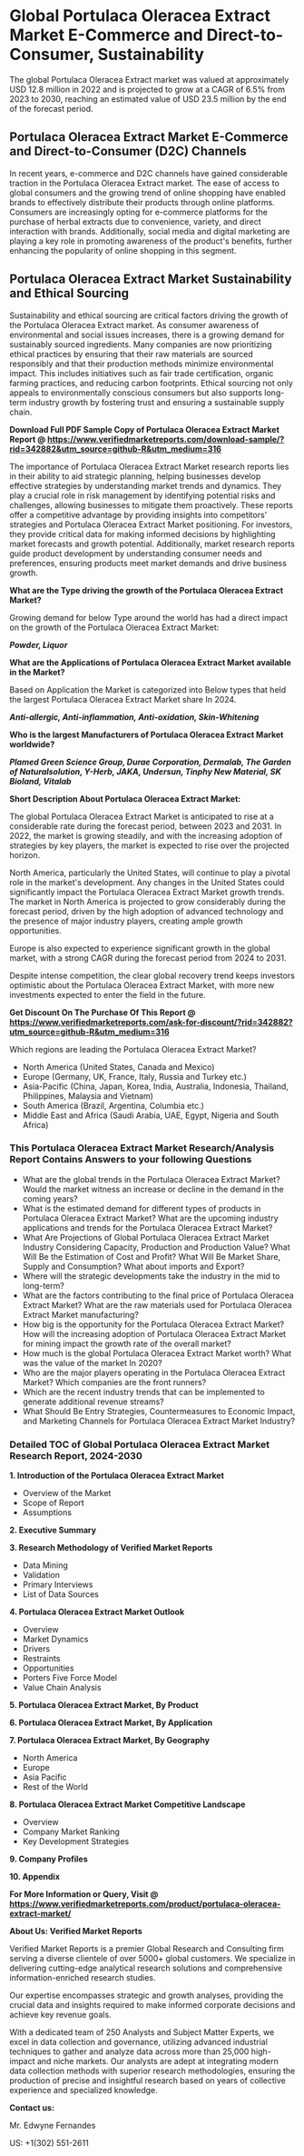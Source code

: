 <h1>Global Portulaca Oleracea Extract Market E-Commerce and Direct-to-Consumer, Sustainability</h1><p class=""><p>The global Portulaca Oleracea Extract market was valued at approximately USD 12.8 million in 2022 and is projected to grow at a CAGR of 6.5% from 2023 to 2030, reaching an estimated value of USD 23.5 million by the end of the forecast period.</p><h2>Portulaca Oleracea Extract Market E-Commerce and Direct-to-Consumer (D2C) Channels</h2><p>In recent years, e-commerce and D2C channels have gained considerable traction in the Portulaca Oleracea Extract market. The ease of access to global consumers and the growing trend of online shopping have enabled brands to effectively distribute their products through online platforms. Consumers are increasingly opting for e-commerce platforms for the purchase of herbal extracts due to convenience, variety, and direct interaction with brands. Additionally, social media and digital marketing are playing a key role in promoting awareness of the product's benefits, further enhancing the popularity of online shopping in this segment.</p><h2>Portulaca Oleracea Extract Market Sustainability and Ethical Sourcing</h2><p>Sustainability and ethical sourcing are critical factors driving the growth of the Portulaca Oleracea Extract market. As consumer awareness of environmental and social issues increases, there is a growing demand for sustainably sourced ingredients. Many companies are now prioritizing ethical practices by ensuring that their raw materials are sourced responsibly and that their production methods minimize environmental impact. This includes initiatives such as fair trade certification, organic farming practices, and reducing carbon footprints. Ethical sourcing not only appeals to environmentally conscious consumers but also supports long-term industry growth by fostering trust and ensuring a sustainable supply chain.</p></p><p class=""><strong>Download Full PDF Sample Copy of Portulaca Oleracea Extract Market Report @ <a href="https://www.verifiedmarketreports.com/download-sample/?rid=342882&utm_source=github-R&utm_medium=316" target="_blank">https://www.verifiedmarketreports.com/download-sample/?rid=342882&utm_source=github-R&utm_medium=316</a></strong></p><p>The importance of&nbsp;Portulaca Oleracea Extract Market research reports lies in their ability to aid strategic planning, helping businesses develop effective strategies by understanding market trends and dynamics. They play a crucial role in risk management by identifying potential risks and challenges, allowing businesses to mitigate them proactively. These reports offer a competitive advantage by providing insights into competitors' strategies and Portulaca Oleracea Extract Market positioning. For investors, they provide critical data for making informed decisions by highlighting market forecasts and growth potential. Additionally, market research reports guide product development by understanding consumer needs and preferences, ensuring products meet market demands and drive business growth.</p><p><strong>What are the&nbsp;Type driving the growth of the Portulaca Oleracea Extract Market?</strong></p><p id="" class="">Growing demand for below Type around the world has had a direct impact on the growth of the Portulaca Oleracea Extract Market:</p><p class=""><em><strong>Powder, Liquor</strong></em></p><p class=""><strong>What are the&nbsp;Applications&nbsp;of Portulaca Oleracea Extract Market available in the Market?</strong></p><p id="" class="">Based on Application the Market is categorized into Below types that held the largest Portulaca Oleracea Extract Market share In 2024.</p><p class=""><em><strong>Anti-allergic, Anti-inflammation, Anti-oxidation, Skin-Whitening</strong></em></p><p class=""><strong>Who is the largest Manufacturers of Portulaca Oleracea Extract Market worldwide?</strong></p><p><em><strong>Plamed Green Science Group, Durae Corporation, Dermalab, The Garden of Naturalsolution, Y-Herb, JAKA, Undersun, Tinphy New Material, SK Bioland, Vitalab</strong></em></p><p id="" class=""><strong>Short Description About Portulaca Oleracea Extract Market:</strong></p><p>The global Portulaca Oleracea Extract Market is anticipated to rise at a considerable rate during the forecast period, between 2023 and 2031. In 2022, the market is growing steadily, and with the increasing adoption of strategies by key players, the market is expected to rise over the projected horizon.</p><p>North America, particularly the United States, will continue to play a pivotal role in the market's development. Any changes in the United States could significantly impact the Portulaca Oleracea Extract Market growth trends. The market in North America is projected to grow considerably during the forecast period, driven by the high adoption of advanced technology and the presence of major industry players, creating ample growth opportunities.</p><p>Europe is also expected to experience significant growth in the global market, with a strong CAGR during the forecast period from 2024 to 2031.</p><p>Despite intense competition, the clear global recovery trend keeps investors optimistic about the Portulaca Oleracea Extract Market, with more new investments expected to enter the field in the future.</p><p id="" class=""><strong>Get Discount On The Purchase Of This Report @ <a href="https://www.verifiedmarketreports.com/ask-for-discount/?rid=342882?utm_source=github-R&utm_medium=316" target="_blank">https://www.verifiedmarketreports.com/ask-for-discount/?rid=342882?utm_source=github-R&utm_medium=316</a></strong></p><p class="">Which regions are leading the Portulaca Oleracea Extract Market?</p><ul><li>North America (United States, Canada and Mexico)</li><li>Europe (Germany, UK, France, Italy, Russia and Turkey etc.)</li><li>Asia-Pacific (China, Japan, Korea, India, Australia, Indonesia, Thailand, Philippines, Malaysia and Vietnam)</li><li>South America (Brazil, Argentina, Columbia etc.)</li><li>Middle East and Africa (Saudi Arabia, UAE, Egypt, Nigeria and South Africa)</li></ul><h3 id="" class="">This Portulaca Oleracea Extract Market Research/Analysis Report Contains Answers to your following Questions</h3><ul><li>What are the global trends in the Portulaca Oleracea Extract Market? Would the market witness an increase or decline in the demand in the coming years?</li><li>What is the estimated demand for different types of products in Portulaca Oleracea Extract Market? What are the upcoming industry applications and trends for the Portulaca Oleracea Extract Market?</li><li>What Are Projections of Global Portulaca Oleracea Extract Market Industry Considering Capacity, Production and Production Value? What Will Be the Estimation of Cost and Profit? What Will Be Market Share, Supply and Consumption? What about imports and Export?</li><li>Where will the strategic developments take the industry in the mid to long-term?</li><li>What are the factors contributing to the final price of Portulaca Oleracea Extract Market? What are the raw materials used for Portulaca Oleracea Extract Market manufacturing?</li><li>How big is the opportunity for the Portulaca Oleracea Extract Market? How will the increasing adoption of Portulaca Oleracea Extract Market for mining impact the growth rate of the overall market?</li><li>How much is the global Portulaca Oleracea Extract Market worth? What was the value of the market In 2020?</li><li>Who are the major players operating in the Portulaca Oleracea Extract Market? Which companies are the front runners?</li><li>Which are the recent industry trends that can be implemented to generate additional revenue streams?</li><li>What Should Be Entry Strategies, Countermeasures to Economic Impact, and Marketing Channels for Portulaca Oleracea Extract Market Industry?</li></ul><h3 id="" class="">Detailed TOC of Global Portulaca Oleracea Extract Market Research Report, 2024-2030</h3><p id="" class=""><strong>1. Introduction of the Portulaca Oleracea Extract Market</strong></p><ul><li>Overview of the Market</li><li>Scope of Report</li><li>Assumptions</li></ul><p id="" class=""><strong>2. Executive Summary</strong></p><p id="" class=""><strong>3. Research Methodology of Verified Market Reports</strong></p><ul><li>Data Mining</li><li>Validation</li><li>Primary Interviews</li><li>List of Data Sources</li></ul><p id="" class=""><strong>4. Portulaca Oleracea Extract Market Outlook</strong></p><ul><li>Overview</li><li>Market Dynamics</li><li>Drivers</li><li>Restraints</li><li>Opportunities</li><li>Porters Five Force Model</li><li>Value Chain Analysis</li></ul><p id="" class=""><strong>5. Portulaca Oleracea Extract Market, By Product</strong></p><p id="" class=""><strong>6. Portulaca Oleracea Extract Market, By Application</strong></p><p id="" class=""><strong>7. Portulaca Oleracea Extract Market, By Geography</strong></p><ul><li>North America</li><li>Europe</li><li>Asia Pacific</li><li>Rest of the World</li></ul><p id="" class=""><strong>8. Portulaca Oleracea Extract Market Competitive Landscape</strong></p><ul><li>Overview</li><li>Company Market Ranking</li><li>Key Development Strategies</li></ul><p id="" class=""><strong>9. Company Profiles</strong></p><p id="" class=""><strong>10. Appendix</strong></p><p id="" class=""><strong>For More Information or Query, Visit @ <a href="https://www.verifiedmarketreports.com/product/portulaca-oleracea-extract-market/" target="_blank">https://www.verifiedmarketreports.com/product/portulaca-oleracea-extract-market/</a></strong></p><p id="" class=""><strong>About Us: Verified Market Reports</strong></p><p id="" class="">Verified Market Reports is a premier Global Research and Consulting firm serving a diverse clientele of over 5000+ global customers. We specialize in delivering cutting-edge analytical research solutions and comprehensive information-enriched research studies.</p><p id="" class="">Our expertise encompasses strategic and growth analyses, providing the crucial data and insights required to make informed corporate decisions and achieve key revenue goals.</p><p id="" class="">With a dedicated team of 250 Analysts and Subject Matter Experts, we excel in data collection and governance, utilizing advanced industrial techniques to gather and analyze data across more than 25,000 high-impact and niche markets. Our analysts are adept at integrating modern data collection methods with superior research methodologies, ensuring the production of precise and insightful research based on years of collective experience and specialized knowledge.</p><p id="" class=""><strong>Contact us:</strong></p><p id="" class="">Mr. Edwyne Fernandes</p><p id="" class="">US: +1(302) 551-2611</p>